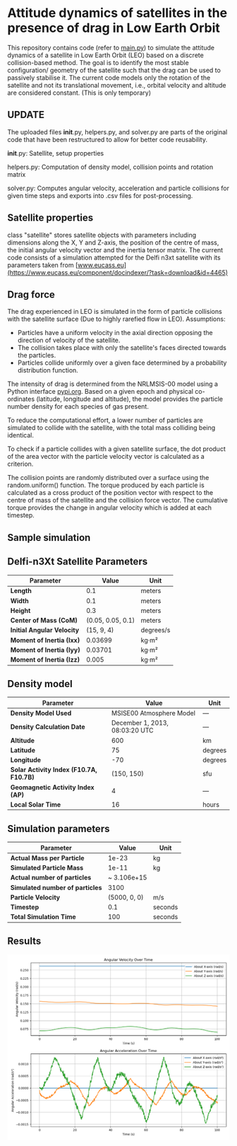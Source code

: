 # Attitude dynamics of satellites in the presence of drag in Low Earth Orbit

This repository contains code (refer to [main.py](main.py)) to simulate the attitude dynamics of a satellite in Low Earth Orbit (LEO) based on a discrete collision-based method. The goal is to identify the most stable configuration/ geometry of the satellite such that the drag can be used to passively stabilise it. The current code models only the rotation of the satellite and not its translational movement, i.e., orbital velocity and altitude are considered constant. (This is only temporary)

## UPDATE

The uploaded files __init__.py, helpers.py, and solver.py are parts of the original code that have been restructured to allow for better code reusability.


__init__.py: Satellite, setup properties

helpers.py: Computation of density model, collision points and rotation matrix

solver.py: Computes angular velocity, acceleration and particle collisions for given time steps and exports into .csv files for post-processing.

## Satellite properties

class "satellite" stores satellite objects with parameters including dimensions along the X, Y and Z-axis, the position of the centre of mass, the initial angular velocity vector and the inertia tensor matrix. The current code consists of a simulation attempted for the Delfi n3xt satellite with its parameters taken from [www.eucass.eu](https://www.eucass.eu/component/docindexer/?task=download&id=4465)

## Drag force

The drag experienced in LEO is simulated in the form of particle collisions with the satellite surface (Due to highly rarefied flow in LEO). Assumptions:

- Particles have a uniform velocity in the axial direction opposing the direction of velocity of the satellite.
- The collision takes place with only the satellite's faces directed towards the particles.
- Particles collide uniformly over a given face determined by a probability distribution function.

The intensity of drag is determined from the NRLMSIS-00 model using a Python interface [pypi.org](https://pypi.org/project/nrlmsise00/). Based on a given epoch and physical co-ordinates (latitude, longitude and altitude), the model provides the particle number density for each species of gas present. 

To reduce the computational effort, a lower number of particles are simulated to collide with the satellite, with the total mass colliding being identical. 

To check if a particle collides with a given satellite surface, the dot product of the area vector with the particle velocity vector is calculated as a criterion.

The collision points are randomly distributed over a surface using the random.uniform() function. The torque produced by each particle is calculated as a cross product of the position vector with respect to the centre of mass of the satellite and the collision force vector. The cumulative torque provides the change in angular velocity which is added at each timestep.

## Sample simulation

## Delfi-n3Xt Satellite Parameters

| Parameter                      | Value                                     | Unit        |
|--------------------------------|-------------------------------------------|------------|
| **Length**                     | 0.1                                       | meters     |
| **Width**                      | 0.1                                       | meters     |
| **Height**                     | 0.3                                       | meters     |
| **Center of Mass (CoM)**        | (0.05, 0.05, 0.1)                         | meters     |
| **Initial Angular Velocity**    | (15, 9, 4)                                | degrees/s      |
| **Moment of Inertia (Ixx)**     | 0.03699                                   | kg·m²      |
| **Moment of Inertia (Iyy)**     | 0.03701                                   | kg·m²      |
| **Moment of Inertia (Izz)**     | 0.005                                     | kg·m²      |

## Density model

| Parameter                     | Value                                  | Unit        |
|--------------------------------|----------------------------------------|------------|
| **Density Model Used**         | MSISE00 Atmosphere Model               | —          |
| **Density Calculation Date**   | December 1, 2013, 08:03:20 UTC         | —          |
| **Altitude**                   | 600                                    | km         |
| **Latitude**                   | 75                                     | degrees    |
| **Longitude**                  | -70                                    | degrees    |
| **Solar Activity Index (F10.7A, F10.7B)** | (150, 150)                 | sfu        |
| **Geomagnetic Activity Index (AP)** | 4                               | —          |
| **Local Solar Time**           | 16                                     | hours      |

## Simulation parameters

| Parameter                     | Value                                  | Unit        |
|--------------------------------|----------------------------------------|------------|
| **Actual Mass per Particle**   | 1e-23                                  | kg         |
| **Simulated Particle Mass**    | 1e-11                                  | kg         |
| **Actual number of particles**   | ~ 3.106e+15                                 |          |
| **Simulated number of particles**    | 3100                                  |          |
| **Particle Velocity**          | (5000, 0, 0)                           | m/s        |
| **Timestep**                   | 0.1                                    | seconds    |
| **Total Simulation Time**      | 100                                    | seconds    |

## Results

![image](AngularVnA_vs_time.png)
